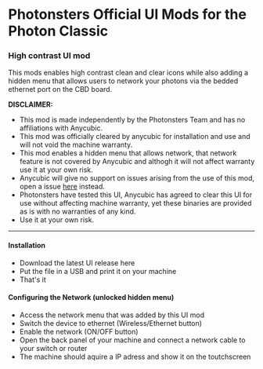 # Photonsters Official UI Mods for the Photon Classic

### High contrast UI mod

This mods enables high contrast clean and clear icons while also adding a hidden menu that allows users to network your photons via the bedded ethernet port on the CBD board.

**DISCLAIMER:** 
- This mod is made independently by the Photonsters Team and has no affiliations with Anycubic.
- This mod was officially cleared by anycubic for installation and use and will not void the machine warranty.
- This mod enables a hidden menu that allows network, that network feature is not covered by Anycubic and althogh it will not affect warranty use it at your own risk.
- Anycubic will give no support on issues arising from the use of this mod, open a issue [here](../../issues/new) instead.
- Photonsters have tested this UI, Anycubic has agreed to clear this UI for use without affecting machine warranty, yet these binaries are provided as is with no warranties of any kind.
- Use it at your own risk.

---

#### Installation

- Download the latest UI release here
- Put the file in a USB and print it on your machine
- That's it

#### Configuring the Network (unlocked hidden menu)

- Access the network menu that was added by this UI mod
- Switch the device to ethernet (Wireless/Ethernet button)
- Enable the network (ON/OFF button)
- Open the back panel of your machine and connect a network cable to your switch or router
- The machine should aquire a IP adress and show it on the toutchscreen

